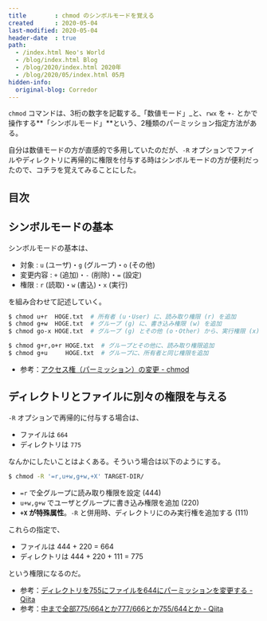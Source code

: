 ```yaml
---
title        : chmod のシンボルモードを覚える
created      : 2020-05-04
last-modified: 2020-05-04
header-date  : true
path:
  - /index.html Neo's World
  - /blog/index.html Blog
  - /blog/2020/index.html 2020年
  - /blog/2020/05/index.html 05月
hidden-info:
  original-blog: Corredor
---
```


`chmod` コマンドは、3桁の数字を記載する_「数値モード」_と、`rwx` を `+-` とかで操作する**「シンボルモード」**という、2種類のパーミッション指定方法がある。

自分は数値モードの方が直感的で多用していたのだが、`-R` オプションでファイルやディレクトリに再帰的に権限を付与する時はシンボルモードの方が便利だったので、コチラを覚えてみることにした。

## 目次

## シンボルモードの基本

シンボルモードの基本は、

- 対象 : `u` (ユーザ)・`g` (グループ)・`o` (その他)
- 変更内容 : `+` (追加)・`-` (削除)・`=` (設定)
- 権限 : `r` (読取)・`w` (書込)・`x` (実行)

を組み合わせて記述していく。

```bash
$ chmod u+r  HOGE.txt  # 所有者 (u・User) に、読み取り権限 (r) を追加
$ chmod g+w  HOGE.txt  # グループ (g) に、書き込み権限 (w) を追加
$ chmod go-x HOGE.txt  # グループ (g) とその他 (o・Other) から、実行権限 (x) を削除 (-)

$ chmod g+r,o+r HOGE.txt  # グループとその他に、読み取り権限追加
$ chmod g+u     HOGE.txt  # グループに、所有者と同じ権限を追加
```

- 参考：[アクセス権（パーミッション）の変更 - chmod](https://kazmax.zpp.jp/linux_beginner/chmod.html)

## ディレクトリとファイルに別々の権限を与える

`-R` オプションで再帰的に付与する場合は、

- ファイルは `664`
- ディレクトリは `775`

なんかにしたいことはよくある。そういう場合は以下のようにする。

```bash
$ chmod -R '=r,u+w,g+w,+X' TARGET-DIR/
```

- `=r` で全グループに読み取り権限を設定 (444)
- `u+w,g+w` でユーザとグループに書き込み権限を追加 (220)
- **`+X` が特殊属性**。`-R` と併用時、ディレクトリにのみ実行権を追加する (111)

これらの指定で、

- ファイルは 444 + 220 = 664
- ディレクトリは 444 + 220 + 111 = 775

という権限になるのだ。

- 参考：[ディレクトリを755にファイルを644にパーミッションを変更する - Qiita](https://qiita.com/imos/items/856093e068f94a7bf362)
- 参考：[中まで全部775/664とか777/666とか755/644とか - Qiita](https://qiita.com/tonets/items/6af19ed303c4d531185b)
